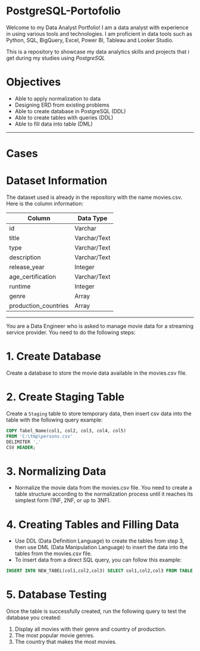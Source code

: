 # PostgreSQL-Portofolio

Welcome to my Data Analyst Portfolio! I am a data analyst with experience in using various tools and technologies. I am proficient in data tools such as Python, SQL, BigQuery, Excel, Power BI, Tableau and Looker Studio. 

This is a repository to showcase my data analytics skills and projects that i get during my studies using *PostgreSQL*

# Objectives
- Able to apply normalization to data
- Designing ERD from existing problems
- Able to create database in PostgreSQL (DDL)
- Able to create tables with queries (DDL)
- Able to fill data into table (DML)

---
# Cases

# Dataset Information
The dataset used is already in the repository with the name movies.csv. Here is the column information:

|Column|Data Type|
|---|---|
|id|Varchar|
|title|Varchar/Text|
|type|Varchar/Text|
|description|Varchar/Text|
|release_year|Integer|
|age_certification|Varchar/Text|
|runtime|Integer|
|genre|Array|
|production_countries|Array|

---

You are a Data Engineer who is asked to manage movie data for a streaming service provider. You need to do the following steps:

# 1. Create Database
  Create a database to store the movie data available in the movies.csv file.
# 2. Create Staging Table
  Create a `Staging` table to store temporary data, then insert csv data into the table with the following query example:
  ```sql
COPY Tabel_Name(col1, col2, col3, col4, col5)
FROM 'C:\tmp\persons.csv'
DELIMITER ','
CSV HEADER;
```
# 3. Normalizing Data
- Normalize the movie data from the movies.csv file. You need to create a table structure according to the normalization process until it reaches its simplest form (1NF, 2NF, or up to 3NF).
# 4. Creating Tables and Filling Data
- Use DDL (Data Definition Language) to create the tables from step 3, then use DML (Data Manipulation Language) to insert the data into the tables from the movies.csv file.
- To insert data from a direct SQL query, you can follow this example:
```sql
INSERT INTO NEW_TABEL(col1,col2,col3) SELECT col1,col2,col3 FROM TABLE
```
# 5. Database Testing
Once the table is successfully created, run the following query to test the database you created:

1. Display all movies with their genre and country of production.
2. The most popular movie genres.
3. The country that makes the most movies.
